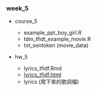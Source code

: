 ### week_5

- course_5
    - example_ppt_boy_girl.R
    - tdm_tfidt_example_movie.R
    - txt_sentoken (movie_data)
    
- hw_5
    - lyrics_tfidf.Rmd
    - [lyrics_tfidf.html](https://x666772.github.io/CSX_Lyhs/week_5/hw_5/lyrics_tfidf.html)
    - lyrics (爬下來的歌詞檔)
